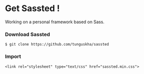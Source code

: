 # Get Sassted !

Working on a personal framework based on Sass.

### Download Sassted
```
$ git clone https://github.com/tunguskha/sassted
```

### Import
```
<link rel="stylesheet" type="text/css" href="sassted.min.css">
```
